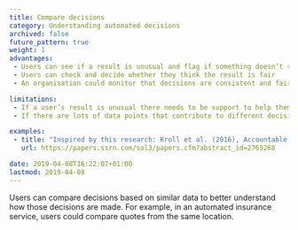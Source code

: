 ```yaml
---
title: Compare decisions
category: Understanding automated decisions
archived: false
future_pattern: true
weight: 1
advantages:
 - Users can see if a result is unusual and flag if something doesn’t seem right
 - Users can check and decide whether they think the result is fair
 - An organisation could monitor that decisions are consistent and fair over time

limitations:
 - If a user’s result is unusual there needs to be support to help them understand why
 - If there are lots of data points that contribute to different decisions it may be harder for users to compare them

examples:
 - title: "Inspired by this research: Kroll et al. (2016), Accountable Algorithms"
   url: https://papers.ssrn.com/sol3/papers.cfm?abstract_id=2765268

date: 2019-04-08T16:22:07+01:00
lastmod: 2019-04-08
---
```


Users can compare decisions based on similar data to better understand how those decisions are made. For example, in an automated insurance service, users could compare quotes from the same location.
